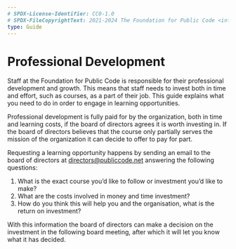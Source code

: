```yaml
---
# SPDX-License-Identifier: CC0-1.0
# SPDX-FileCopyrightText: 2021-2024 The Foundation for Public Code <info@publiccode.net>
type: Guide
---
```


# Professional Development

Staff at the Foundation for Public Code is responsible for their professional development and growth.
This means that staff needs to invest both in time and effort, such as courses, as a part of their job.
This guide explains what you need to do in order to engage in learning opportunities.

Professional development is fully paid for by the organization, both in time and learning costs,
if the board of directors agrees it is worth investing in.
If the board of directors believes that the course only partially serves the mission of the organization it can decide to offer to pay for part.

Requesting a learning opportunity happens by sending an email to the board of directors at <directors@publiccode.net> answering the following questions:

1. What is the exact course you’d like to follow or investment you’d like to make?
1. What are the costs involved in money and time investment?
1. How do you think this will help you and the organisation, what is the return on investment?

With this information the board of directors can make a decision on the investment in the following board meeting,
after which it will let you know what it has decided.

